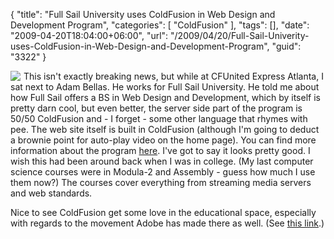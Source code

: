 {
	"title": "Full Sail University uses ColdFusion in Web Design and Development Program",
	"categories": [
		"ColdFusion"
	],
	"tags": [],
	"date": "2009-04-20T18:04:00+06:00",
	"url": "/2009/04/20/Full-Sail-Univerity-uses-ColdFusion-in-Web-Design-and-Development-Program",
	"guid": "3322"
}

<img src="http://static.raymondcamden.com/images/cfjedi//Picture 324.png" align="left" style="margin-right:5px"> This isn't exactly breaking news, but while at CFUnited Express Atlanta, I sat next to Adam Bellas. He works for Full Sail University. He told me about how Full Sail offers a BS in Web Design and Development, which by itself is pretty darn cool, but even better, the server side part of the program is 50/50 ColdFusion and - I forget - some other language that rhymes with pee. The web site itself is built in ColdFusion (although I'm going to deduct a brownie point for auto-play video on the home page). You can find more information about the program <a href="http://www.fullsail.edu/flash/index.cfm?degree=web-design-and-development">here</a>. I've got to say it looks pretty good. I wish this had been around back when I was in college. (My last computer science courses were in Modula-2 and Assembly - guess how much I use them now?) The courses cover everything from streaming media servers and web standards. 

Nice to see ColdFusion get some love in the educational space, especially with regards to the movement Adobe has made there as well. (See <a href="http://www.raymondcamden.com/index.cfm/2009/3/18/Want-to-learn-ColdFusion">this link</a>.)
<br clear="left">